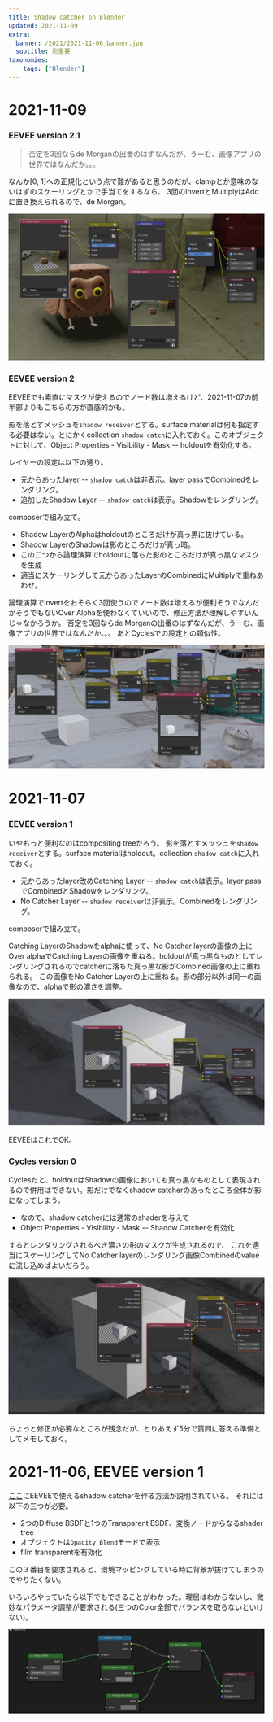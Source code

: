 ```yaml
---
title: Shadow catcher on Blender
updated: 2021-11-09
extra:
  banner: /2021/2021-11-06_banner.jpg
  subtitle: 影重要
taxonomies:
    tags: ["Blender"]
---
```

# 2021-11-09

### EEVEE version 2.1

> 否定を3回ならde Morganの出番のはずなんだが、うーむ、画像アプリの世界ではなんだか。。。

なんか[0, 1]への正規化という点で難があると思うのだが、clampとか意味のないはずのスケーリングとかで手当てをするなら、
3回のInvertとMultiplyはAddに置き換えられるので、de Morgan。

![](2021-11-06_eevee2.1.png)

### EEVEE version 2

EEVEEでも素直にマスクが使えるのでノード数は増えるけど、2021-11-07の前半部よりもこちらの方が直感的かも。

影を落とすメッシュを`shadow receiver`とする。surface materialは何も指定する必要はない。とにかくcollection `shadow catch`に入れておく。このオブジェクトに対して、Object Properties - Visibility - Mask -- holdoutを有効化する。

レイヤーの設定は以下の通り。

- 元からあったlayer -- `shadow catch`は非表示。layer passでCombinedをレンダリング。
- 追加したShadow Layer -- `shadow catch`は表示。Shadowをレンダリング。

composerで組み立て。

- Shadow LayerのAlphaはholdoutのところだけが真っ黒に抜けている。
- Shadow LayerのShadowは影のところだけが真っ暗。
- この二つから論理演算でholdoutに落ちた影のところだけが真っ黒なマスクを生成
- 適当にスケーリングして元からあったLayerのCombinedにMultiplyで重ねあわせ。

論理演算でInvertをおそらく3回使うのでノード数は増えるが便利そうでなんだかそうでもないOver Alphaを使わなくていいので、修正方法が理解しやすいんじゃなかろうか。
否定を3回ならde Morganの出番のはずなんだが、うーむ、画像アプリの世界ではなんだか。。。
あとCyclesでの設定との類似性。

![](/2021/2021-11-06_eevee2.png)

# 2021-11-07

### EEVEE version 1

いやもっと便利なのはcompositing treeだろう。
影を落とすメッシュを`shadow receiver`とする。surface materialはholdout。collection `shadow catch`に入れておく。

- 元からあったlayer改めCatching Layer -- `shadow catch`は表示。layer passでCombinedとShadowをレンダリング。
- No Catcher Layer -- `shadow receiver`は非表示。Combinedをレンダリング。

composerで組み立て。

Catching LayerのShadowをalphaに使って、No Catcher layerの画像の上にOver alphaでCatching Layerの画像を重ねる。holdoutが真っ黒なものとしてレンダリングされるのでcatcherに落ちた真っ黒な影がCombined画像の上に重ねられる。
この画像をNo Catcher Layerの上に重ねる。影の部分以外は同一の画像なので、alphaで影の濃さを調整。

![](/2021/2021-11-06_eevee.png)

EEVEEはこれでOK。

### Cycles version 0

Cyclesだと、holdoutはShadowの画像においても真っ黒なものとして表現されるので併用はできない。影だけでなくshadow catcherのあったところ全体が影になってしまう。

- なので、shadow catcherには通常のshaderを与えて
- Object Properties - Visibility - Mask -- Shadow Catcherを有効化

するとレンダリングされるべき濃さの影のマスクが生成されるので、
これを適当にスケーリングしてNo Catcher layerのレンダリング画像Combinedのvalueに流し込めばよいだろう。

![](/2021/2021-11-06_cycle.png)

ちょっと修正が必要なところが残念だが、とりあえず5分で質問に答える準備としてメモしておく。

# 2021-11-06, EEVEE version 1

[ここ](https://blenderartists.org/t/how-to-make-a-shadow-catcher-in-cycles-and-eevee-blender-tutorial/1332364)にEEVEEで使えるshadow catcherを作る方法が説明されている。
それには以下の三つが必要。

- 2つのDiffuse BSDFと1つのTransparent BSDF、変換ノードからなるshader tree
- オブジェクトは`Opacity Blend`モードで表示
- film transparentを有効化

この３番目を要求されると、環境マッピングしている時に背景が抜けてしまうのでやりたくない。

いろいろやっていたら以下でもできることがわかった。理屈はわからないし、微妙なパラメータ調整が要求される(三つのColor全部でバランスを取らないといけない)。

![](/2021/2021-11-06_shadow-catcher.png)
